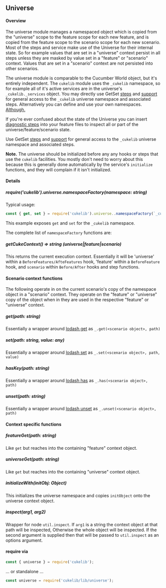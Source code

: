 ## Universe

#### Overview

The universe module manages a namespaced object which is copied from the "universe" scope to the feature scope for each new feature, and is copied from the feature scope to the scenario scope for each new scenario. Most of the steps and service make use of the Universe for their internal state. So for example values that are set in a "universe" context persist in all steps unless they are masked by value set in a "feature" or "scenario" context. Values that are set in a "scenario" context are not persisted into other scenarios.

The universe module is comparable to the Cucumber World object, but it's entirely independent. The `cukelib` module uses the `_cukelib` namespace, so for example all of it's active services are in the universe's `_cukelib._services` object. You may directly use GetSet [steps](../getset_steps.js) and [support](../getset_support.js) for general access to the `_cukelib` universe namespace and associated steps. Alternatively you can define and use your own namespaces. [Although.](https://notalwaysright.com/wp-content/uploads/2014/01/Common-Sense-just-because-you-can-doesnt-mean-you-should.jpg)

If you're ever confused about the state of the Universe you can insert [diagnostic steps](../diagnostic_steps.js) into your feature files to inspect all or part of the universe/feature/scenario state.

Use GetSet [steps](../getset_steps.js) and [support](src/getset_support.js) for general access to the `_cukelib` universe namespace and associated steps.

**Note.** The universe should be initialized before any any hooks or steps that use the `cukelib` facilities.
You mostly don't need to worry about this because this is generally done automatically by the service's `initialize` functions, and they will complain if it isn't initialized.

#### Details

##### require('cukelib').universe.namespaceFactory(namespace: string)

Typical usage:
```javascript
const { get, set } = require('cukelib').universe..namespaceFactory(`_cukelib`);
```
This example exposes `get` and `set` for the `_cukelib` namespace.

The complete list of `namespaceFactory` functions are:

##### getCukeContext() => string (universe|feature|scenario)

This returns the current execution context. Essentially it will be 'universe' within a `BeforeFeatures/AfteFeatures` hook, 'feature' within a `BeforeFeature` hook, and `scenario` within `Before/After` hooks and step functions.


#### Scenario context functions

The following operate in on the current scenario's copy of the namespace object in a "scenario" context. They operate on the "feature" or "universe" copy of the object when in they are used in the respective "feature" or "universe" context.

##### get(path: string)

Essentially a wrapper around [lodash get](https://lodash.com/docs/4.17.4#get) as `_.get(<scenario object>, path)`

##### set(path: string, value: any)

Essentially a wrapper around [lodash set](https://lodash.com/docs/4.17.4#set) as `_.set(<scenario object>, path, value)`

##### hasKey(path: string)

Essentially a wrapper around [lodash has](https://lodash.com/docs/4.17.4#has) as `_.has(<scenario object>, path)`

##### unset(path: string)

Essentially a wrapper around [lodash unset](https://lodash.com/docs/4.17.4#unset) as `_.unset(<scenario object>, path)`

#### Context specific functions

##### featureGet(path: string)

Like `get` but reaches into the containing "feature" context object.

##### universeGet(path: string)

Like `get` but reaches into the containing "universe" context object.

##### initializeWith(initObj: Object)

This initializes the universe namespace and copies `initObject` onto the universe context object.

##### inspect(arg1, arg2)

Wrapper for node `util.inspect`.  If `arg1` is a string the context object at that path will be inspected, Otherwise the whole object will be inspected. If the second argument is supplied then that will be passed to `util.inspect` as an options argument.


#### require via

```javascript
const { universe } = require('cukelib');
```
... or standalone ...

```javascript
const universe = require('cukelib/lib/universe');
```
